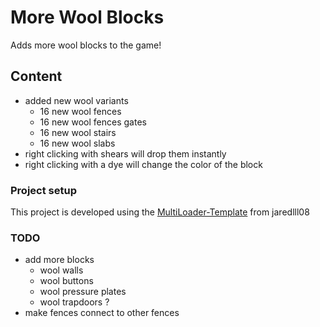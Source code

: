 # More Wool Blocks

Adds more wool blocks to the game!

## Content

- added new wool variants
    - 16 new wool fences
    - 16 new wool fences gates
    - 16 new wool stairs
    - 16 new wool slabs
- right clicking with shears will drop them instantly
- right clicking with a dye will change the color of the block

### Project setup

This project is developed using the [MultiLoader-Template](https://github.com/jaredlll08/MultiLoader-Template) from
jaredlll08

### TODO

- add more blocks
    - wool walls
    - wool buttons
    - wool pressure plates
    - wool trapdoors ?
- make fences connect to other fences
